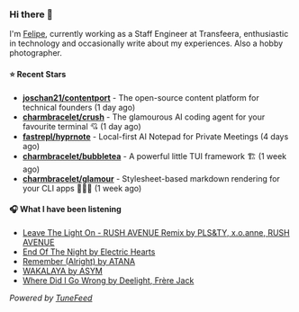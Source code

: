 ### Hi there 👋

I'm [Felipe](https://felipevm.com), currently working as a Staff Engineer at Transfeera, enthusiastic in technology and occasionally write about my experiences. Also a hobby photographer.

#### ⭐ Recent Stars
- **[joschan21/contentport](https://github.com/joschan21/contentport)** - The open-source content platform for technical founders (1 day ago)
- **[charmbracelet/crush](https://github.com/charmbracelet/crush)** - The glamourous AI coding agent for your favourite terminal 💘 (1 day ago)
- **[fastrepl/hyprnote](https://github.com/fastrepl/hyprnote)** - Local-first AI Notepad for Private Meetings (4 days ago)
- **[charmbracelet/bubbletea](https://github.com/charmbracelet/bubbletea)** - A powerful little TUI framework 🏗 (1 week ago)
- **[charmbracelet/glamour](https://github.com/charmbracelet/glamour)** - Stylesheet-based markdown rendering for your CLI apps 💇🏻‍♀️ (1 week ago)

#### 🎧 What I have been listening
- [Leave The Light On - RUSH AVENUE Remix by PLS&amp;TY, x.o.anne, RUSH AVENUE](https://open.spotify.com/track/6wCSpBbQ46pjILc0CzZdjJ)
- [End Of The Night by Electric Hearts](https://open.spotify.com/track/5LPQBAPTrikkhl8Nmn4bSd)
- [Remember (Alright) by ATANA](https://open.spotify.com/track/0AOEIxnRtMr3hLjpwaH9fy)
- [WAKALAYA by ASYM](https://open.spotify.com/track/60TiAsEl2nR4uICwBA4gZa)
- [Where Did I Go Wrong by Deelight, Frère Jack](https://open.spotify.com/track/4pFXKwzWwLugFekVEoa9j4)

_Powered by [TuneFeed](https://tunefeed.app?ref=github.com)_
